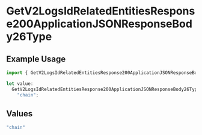 # GetV2LogsIdRelatedEntitiesResponse200ApplicationJSONResponseBody26Type

## Example Usage

```typescript
import { GetV2LogsIdRelatedEntitiesResponse200ApplicationJSONResponseBody26Type } from "orq-poc-typescript-multi-env-version/models/operations";

let value:
  GetV2LogsIdRelatedEntitiesResponse200ApplicationJSONResponseBody26Type =
    "chain";
```

## Values

```typescript
"chain"
```